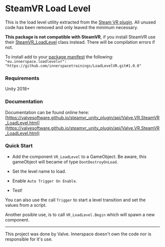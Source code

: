 # **SteamVR Load Level**

This is the load level utility extracted from the [Steam VR plugin](https://github.com/ValveSoftware/steamvr_unity_plugin). 
All unused code has been removed and only leaved the minimum necessary.

**This package is not compatible with SteamVR**, if you install SteamVR use their 
[SteamVR_LoadLevel](https://github.com/ValveSoftware/steamvr_unity_plugin/blob/master/Assets/SteamVR/Scripts/SteamVR_LoadLevel.cs) class instead. 
There will be compilation errors if not.

To install add to your [package manifest](https://docs.unity3d.com/Manual/upm-manifestPrj.html) the following:
`"eu.innerspace.loadlevelvr":  "https://github.com/innerspacetrainings/LoadLevelVR.git#1.0.0"`

### Requirements

Unity 2018+

### Documentation
Documentation can be found online here: [https://valvesoftware.github.io/steamvr_unity_plugin/api/Valve.VR.SteamVR_LoadLevel.html](https://valvesoftware.github.io/steamvr_unity_plugin/api/Valve.VR.SteamVR_LoadLevel.html)

### Quick Start

* Add the component `VR_LoadLevel` to a GameObject. Be aware, this gameObject will became of type `DontDestroyOnLoad`.

* Set the level name to load.

* Enable `Auto Trigger On Enable`.

* Test!


You can also use the call `Trigger` to start a level transition and set the values from a script.

Another posible use, is to call `VR_LoadLevel.Begin` which will spawn a new component.

---

This project was done by Valve. Innerspace doesn't own the code nor is responsible for it's use. 